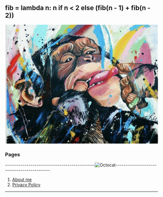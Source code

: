 ## fib = lambda n: n if n < 2 else (fib(n - 1) + fib(n - 2))

![Image Not Found](media/markdown-guidance/monkeybanner.png)

### Pages

----------------------------------------------![Octocat](https://github.githubassets.com/images/icons/emoji/octocat.png)--------------------------------------------


1. [About me](about_me.html)
2. [Privacy Policy](privacy_policy.html)

---






